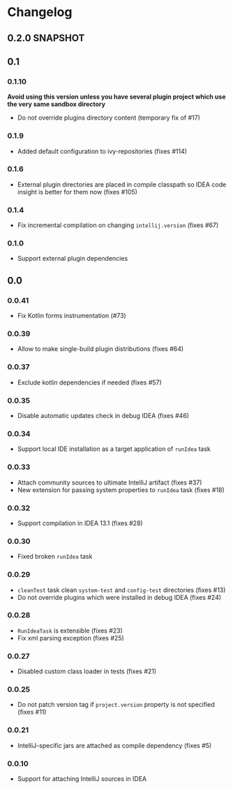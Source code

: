 # Changelog

## 0.2.0 SNAPSHOT

## 0.1

### 0.1.10

**Avoid using this version unless you have several plugin project which use the very same sandbox directory**

- Do not override plugins directory content (temporary fix of #17) 

### 0.1.9

- Added default configuration to ivy-repositories (fixes #114)

### 0.1.6

- External plugin directories are placed in compile classpath so IDEA code insight is better for them now (fixes #105) 

### 0.1.4

- Fix incremental compilation on changing `intellij.version` (fixes #67)

### 0.1.0

- Support external plugin dependencies


## 0.0

### 0.0.41

- Fix Kotlin forms instrumentation (#73)

### 0.0.39

- Allow to make single-build plugin distributions (fixes #64)

### 0.0.37

- Exclude kotlin dependencies if needed (fixes #57)

### 0.0.35

- Disable automatic updates check in debug IDEA (fixes #46)

### 0.0.34

- Support local IDE installation as a target application of `runIdea` task

### 0.0.33

- Attach community sources to ultimate IntelliJ artifact (fixes #37)
- New extension for passing system properties to `runIdea` task (fixes #18)

### 0.0.32

- Support compilation in IDEA 13.1 (fixes #28)

### 0.0.30

- Fixed broken `runIdea` task

### 0.0.29

- `cleanTest` task clean `system-test` and `config-test` directories (fixes #13)
- Do not override plugins which were installed in debug IDEA (fixes #24)

### 0.0.28

- `RunIdeaTask` is extensible (fixes #23)
- Fix xml parsing exception (fixes #25)

### 0.0.27

- Disabled custom class loader in tests (fixes #21)

### 0.0.25

- Do not patch version tag if `project.version` property is not specified (fixes #11)

### 0.0.21

- IntelliJ-specific jars are attached as compile dependency (fixes #5)

### 0.0.10

- Support for attaching IntelliJ sources in IDEA